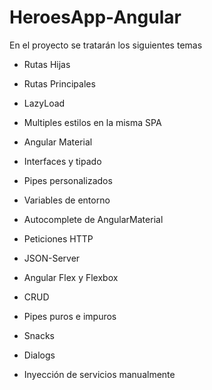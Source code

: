 # HeroesApp-Angular

En el proyecto se tratarán los siguientes temas

- Rutas Hijas

- Rutas Principales

- LazyLoad

- Multiples estilos en la misma SPA

- Angular Material

- Interfaces y tipado

- Pipes personalizados

- Variables de entorno

- Autocomplete de AngularMaterial

- Peticiones HTTP

- JSON-Server

- Angular Flex y Flexbox

- CRUD

- Pipes puros e impuros

- Snacks

- Dialogs

- Inyección de servicios manualmente
